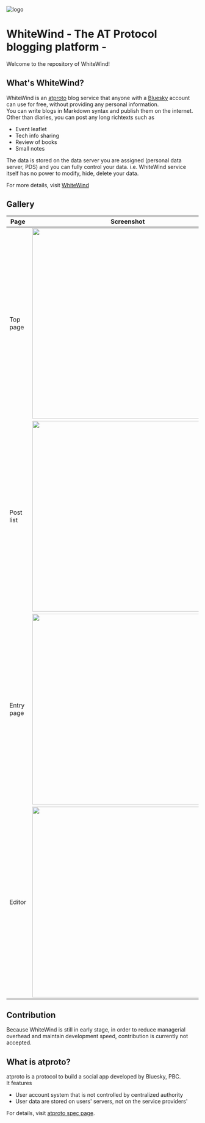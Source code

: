 ![logo](https://github.com/whtwnd/whitewind-blog/assets/5365048/f07b7309-8083-43a8-bf47-219d22a35365)

# WhiteWind - The AT Protocol blogging platform -
Welcome to the repository of WhiteWind!

## What's WhiteWind?
WhiteWind is an [atproto](https://atproto.com/) blog service that anyone with a [Bluesky](https://bsky.app) account can use for free, without providing any personal information.  
You can write blogs in Markdown syntax and publish them on the internet.  
Other than diaries, you can post any long richtexts such as
- Event leaflet
- Tech info sharing
- Review of books
- Small notes

The data is stored on the data server you are assigned (personal data server, PDS) and you can fully control your data.
i.e. WhiteWind service itself has no power to modify, hide, delete your data.

For more details, visit [WhiteWind](https://whtwnd.com)

## Gallery
|Page|Screenshot|
|--|--|
|Top page|<img src="https://blewit.us-west.host.bsky.network/xrpc/com.atproto.sync.getBlob?did=did:plc:fzkpgpjj7nki7r5rhtmgzrez&cid=bafkreiec5vd4qkchboki6y2gqsmod32vib7sxyz7q6qjjhwsi6r4hnvs6m" width=500 />|
|Post list|<img src="https://github.com/whtwnd/whitewind-blog/assets/5365048/210930db-5ccb-40ff-9fa8-7f4d2f72ab7e" width=500 />|
|Entry page|<img src="https://github.com/whtwnd/whitewind-blog/assets/5365048/2431279f-0d36-4bc1-b3d2-16e8d8f90e93" width=500 />|
|Editor|<img src="https://blewit.us-west.host.bsky.network/xrpc/com.atproto.sync.getBlob?did=did%3Aplc%3Afzkpgpjj7nki7r5rhtmgzrez&cid=bafkreia5wrtzkpmwka3pksyhfo4ikpd3bdem6jkl4fxykw5s55ccxaxt4e" width=500 />|

## Contribution
Because WhiteWind is still in early stage, in order to reduce managerial overhead and maintain development speed, contribution is currently not accepted.

## What is atproto?
atproto is a protocol to build a social app developed by Bluesky, PBC.  
It features 
- User account system that is not controlled by centralized authority
- User data are stored on users' servers, not on the service providers'

For details, visit [atproto spec page](https://atproto.com).
